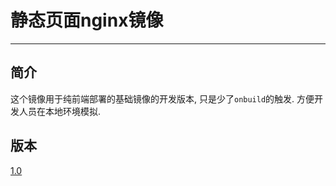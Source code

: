 # 静态页面nginx镜像

---

## 简介

这个镜像用于纯前端部署的基础镜像的开发版本, 只是少了`onbuild`的触发. 方便开发人员在本地环境模拟.

## 版本

[1.0](./Docs/1.0.md)